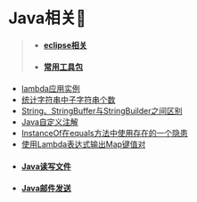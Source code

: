 # Java相关:blue_heart:  
> * #### [eclipse相关](https://github.com/12313kaihuang/Notes/tree/master/java/eclipse)  
> * #### [常用工具包](https://github.com/12313kaihuang/Notes/tree/master/java/util)
  
* [lambda应用实例](https://blog.csdn.net/qq_41069019/article/details/80343459)  
* [统计字符串中子字符串个数](https://blog.csdn.net/qq_41069019/article/details/80301759)  
* [String、StringBuffer与StringBuilder之间区别](https://blog.csdn.net/qq_41069019/article/details/80259652)  
* [Java自定义注解](https://blog.csdn.net/qq_41069019/article/details/80247600)  
* [InstanceOf在equals方法中使用存在的一个隐患](https://blog.csdn.net/qq_41069019/article/details/80223656)  
* [使用Lambda表达式输出Map键值对](https://blog.csdn.net/qq_41069019/article/details/80222076)
* #### [Java读写文件](https://www.jianshu.com/p/3d04346bfc80)
* #### [Java邮件发送](https://www.jianshu.com/p/2b45a92d4c88)
